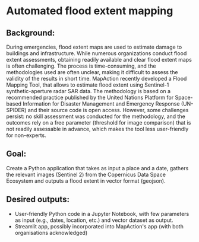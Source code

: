 # Automated flood extent mapping

## Background: 

During emergencies, flood extent maps are used to estimate damage to buildings and infrastructure. While numerous organizations conduct flood extent assessments, obtaining readily available and clear flood extent maps is often challenging. The process is time-consuming, and the methodologies used are often unclear, making it difficult to assess the validity of the results in short time. MapAction recently developed a Flood Mapping Tool, that allows to estimate flood extent using Sentinel-1 synthetic-aperture radar SAR data. The methodology is based on a recommended practice published by the United Nations Platform for Space-based Information for Disaster Management and Emergency Response (UN-SPIDER) and their source code is open access. However, some challenges persist: no skill assessment was conducted for the methodology, and the outcomes rely on a free parameter (threshold for image comparison) that is not readily assessable in advance, which makes the tool less user-friendly for non-experts. 

## Goal: 

Create a Python application that takes as input a place and a date, gathers the relevant images (Sentinel 2) from the Copernicus Data Space Ecosystem and outputs a flood extent in vector format (geojson). 

## Desired outputs: 

- User-friendly Python code in a Jupyter Notebook, with few parameters as input (e.g., dates, location, etc.) and vector dataset as output. 
- Streamlit app, possibly incorporated into MapAction's app (with both organisations acknowledged) 